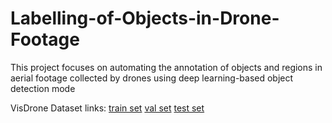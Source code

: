# Labelling-of-Objects-in-Drone-Footage
This project focuses on automating the annotation of objects and regions in aerial footage collected by drones using deep learning-based object detection mode

VisDrone Dataset links:
[train set](https://drive.google.com/file/d/1a2oHjcEcwXP8oUF95qiwrqzACb2YlUhn/view?usp=sharing)
[val set](https://drive.google.com/file/d/1bxK5zgLn0_L8x276eKkuYA_FzwCIjb59/view?usp=sharing)
[test set](https://drive.google.com/open?id=1PFdW_VFSCfZ_sTSZAGjQdifF_Xd5mf0V)
